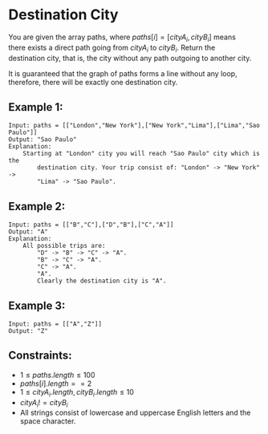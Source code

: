 # Destination City
You are given the array paths, where $paths[i] = [cityA_i, cityB_i]$ means  
there exists a direct path going from $cityA_i$ to $cityB_i$. Return the  
destination city, that is, the city without any path outgoing to another city.

It is guaranteed that the graph of paths forms a line without any loop,  
therefore, there will be exactly one destination city.

 

## Example 1:

    Input: paths = [["London","New York"],["New York","Lima"],["Lima","Sao Paulo"]]
    Output: "Sao Paulo" 
    Explanation: 
        Starting at "London" city you will reach "Sao Paulo" city which is the 
            destination city. Your trip consist of: "London" -> "New York" -> 
            "Lima" -> "Sao Paulo".

## Example 2:

    Input: paths = [["B","C"],["D","B"],["C","A"]]
    Output: "A"
    Explanation: 
        All possible trips are: 
            "D" -> "B" -> "C" -> "A". 
            "B" -> "C" -> "A". 
            "C" -> "A". 
            "A". 
            Clearly the destination city is "A".

## Example 3:

    Input: paths = [["A","Z"]]
    Output: "Z"

 

## Constraints:

* $1 \le paths.length \le 100$
* $paths[i].length == 2$
* $1 \le cityA_i.length, cityB_i.length \le 10$
* $cityA_i != cityB_i$
* All strings consist of lowercase and uppercase English letters and the space character.

